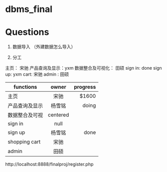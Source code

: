 # dbms_final
# Questions
1. 数据导入 （外建数据怎么导入）

2. 分工

主页： 宋驰
产品查询及显示：yxm
数据整合及可视化： 田硕
sign in: done
sign up: yxm
cart: 宋驰
admin : 田硕


| functions     | owner         | progress  |
| ------------- |:-------------:| -----:|
| 主页         | 宋驰 | $1600 |
| 产品查询及显示         | 杨雪铭 | doing |
| 数据整合及可视    | centered      |   |
| sign in | null      |    |
| sign up | 杨雪铭      |    done |
| shopping cart | 宋驰      |     |
| admin | 田硕      |     |

http://localhost:8888/finalproj/register.php
